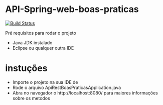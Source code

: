 # API-Spring-web-boas-praticas

[![Build Status](https://travis-ci.org/joemccann/dillinger.svg?branch=master)](https://travis-ci.org/joemccann/dillinger)

Pré requisitos para rodar o projeto

  - Java JDK instalado
  - Eclipse ou qualquer outra IDE

# instuções 

  - Importe o projeto na sua IDE de
  - Rode o arquivo ApiRestBoasPraticasApplication.java
  - Abra no navegador o http://localhost:8080/ para maiores informações sobre os metodos


